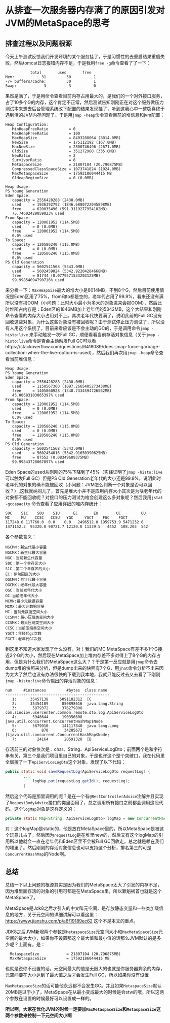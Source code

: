 # 从排查一次服务器内存满了的原因引发对JVM的MetaSpace的思考



##  排查过程以及问题根源

今天上午测试反馈我们开发环境的某个服务挂了，于是习惯性的去重启结果重启失败，然后tomcat日志报错内存不足，于是我用`free -g`命令查看了了一下：

```shell
           total       used       free   
Mem:            31         30          1 
-/+ buffers/cache:         30          1
Swap:            3          3          0
```



  果然是满了，于是用命令查看目前内存占用最大的，是我们的一个对外接口服务，占了10多个G的内存，这个肯定不正常，然后测试告知刚刚正在对这个服务做压力测试本来想去后台管理系统改下配置的结果发现挂了，听到这我心中一整窃喜终于遇到活的JVM内存问题了。于是用`jmap -heap`命令查看目前的堆信息和jvm配置：

```shell
Heap Configuration:
   MinHeapFreeRatio         = 0
   MaxHeapFreeRatio         = 100
   MaxHeapSize              = 8403288064 (8014.0MB)
   NewSize                  = 175112192 (167.0MB)
   MaxNewSize               = 2800746496 (2671.0MB)
   OldSize                  = 351272960 (335.0MB)
   NewRatio                 = 2
   SurvivorRatio            = 8
   MetaspaceSize            = 21807104 (20.796875MB)
   CompressedClassSpaceSize = 1073741824 (1024.0MB)
   MaxMetaspaceSize         = 17592186044415 MB
   G1HeapRegionSize         = 0 (0.0MB)

Heap Usage:
PS Young Generation
Eden Space:
   capacity = 2556428288 (2438.0MB)
   used     = 1936392792 (1846.6880722045898MB)
   free     = 620035496 (591.3119277954102MB)
   75.74602429059023% used
From Space:
   capacity = 120061952 (114.5MB)
   used     = 0 (0.0MB)
   free     = 120061952 (114.5MB)
   0.0% used
To Space:
   capacity = 120586240 (115.0MB)
   used     = 0 (0.0MB)
   free     = 120586240 (115.0MB)
   0.0% used
PS Old Generation
   capacity = 5602541568 (5343.0MB)
   used     = 5602459824 (5342.92204284668MB)
   free     = 81744 (0.0779571533203125MB)
   99.99854094790716% used

```

  来分析一下：`MaxHeapSize`最大的堆大小是8014MB，不到8个G，然后目前使用情况是Eden区用了75%，from和to都是空的，老年代占用了99.9%，看来还没有满所以没有报OOM（小问题：此时大小最小为多大的对象进来会报OOM），然后此时堆所占内存是：Eden区的1846MB加上老年代的5342MB，这个大结果和刚刚命令查看的内存大小占用对不上。其次老年代快要满了，说明此前的Full GC没有回收这些对象，为什么这些对象没有被回收呢？由于测试停止压力测试了，所以没有人用这个系统了，目前来看应该是不会主动的GC的，于是调用命令`jmap -histo:live` 来手动触发一次Full GC，顺便看看当前存活对象信息（关于`jmap -histo:live`命令是否会主动触发Full GC可以看https://stackoverflow.com/questions/6418089/does-jmap-force-garbage-collection-when-the-live-option-is-used），然后我们再次用`jmap -heap`命令查看当前堆信息：

```
Heap Usage:
PS Young Generation
Eden Space:
   capacity = 2556428288 (2438.0MB)
   used     = 1150567360 (1097.2665405273438MB)
   free     = 1405860928 (1340.7334594726562MB)
   45.00683103065397% used
From Space:
   capacity = 120061952 (114.5MB)
   used     = 0 (0.0MB)
   free     = 120061952 (114.5MB)
   0.0% used
To Space:
   capacity = 120586240 (115.0MB)
   used     = 0 (0.0MB)
   free     = 120586240 (115.0MB)
   0.0% used
PS Old Generation
   capacity = 5602541568 (5343.0MB)
   used     = 5602454016 (5342.91650390625MB)
   free     = 87552 (0.08349609375MB)
   99.99843728067097% used
```

Eden Space的used从刚刚的75%下降到了45%（实践证明了`jmap -histo:live`可以触发Full GC）但是PS Old Generation老年代的大小还是99.9%，说明此时老年代的对象的确不能被回收（小问题：JVM怎么判断一个对象是否可以回收？）,这我就纳闷儿了，首先是堆大小并不是应用内存大小其次是为啥老年代的对象都不能回收呢？对接口的压力测试为啥会创建这么多对象呢？然后我用`jstat -gccapacity` 命令查看了应用详细的堆内存统计：

```shell
S0C    S1C    S0U    S1U      EC       EU        OC         OU       MC     MU    CCSC   CCSU   YGC     YGCT    FGC    FGCT     
117248.0 117760.0  0.0    0.0   2496512.0 1959753.9 5471232.0  1471152.2  95320.0 90721.7 12120.0 11339.5   4452  108.203  542
```

各个参数含义：

```shell
NGCMN：新生代最小容量
NGCMX：新生代最大容量
NGC：当前新生代容量
S0C：第一个幸存区大小
S1C：第二个幸存区的大小
EC：伊甸园区的大小
OGCMN：老年代最小容量
OGCMX：老年代最大容量
OGC：当前老年代大小
OC:当前老年代大小
MCMN:最小元数据容量
MCMX：最大元数据容量
MC：当前元数据空间大小
CCSMN：最小压缩类空间大小
CCSMX：最大压缩类空间大小
CCSC：当前压缩类空间大小
YGCT：年轻代gc次数
FGCT：老年代GC次数
```

 到这里不知道大家发现了什么没有，对！我们的MC MetaSpace有差不多1个G接近2个G的大小，然后现在MetaSpace加上堆内存差不多对得上了8个G的内存占用，但是为什么我们的MetaSpace这么大？？于是第一反应就是用`jmap`命令去dump堆的快照来分析，但是dump出来的快照有7个G，用`jhat`命令分析不出来因为太大了然后也没有办法很快的下载到我本地，我就只能反过去又去看了下刚刚`jmap -histo:live`命令输出的存活对象的信息：

```shell
num     #instances         #bytes  class name
----------------------------------------------
   1:      35457138     5091182312  [C
   2:      35454109      850898616  java.lang.String
   3:       5879372      376279808  com.sinoiov.usercenter.common.remote.dto.log.ApiServiceLogDto
   4:       5948644      190356608  java.util.concurrent.ConcurrentHashMap$Node
   5:       5879910      141117840  java.lang.Long
   6:           870       34205672  [Ljava.util.concurrent.ConcurrentHashMap$Node;
   7:         24164       20591328  [B
```

存活前三的对象依次是：char、String、ApiServiceLogDto；前面两个是和字符串有关，第三个是我们项目里自己的对象，于是也许这个是个突破口，我在代码里全局搜了一下`ApiServiceLogDto`这个对象，发现了以下代码：

```java
public static void saveRequestLog(ApiServiceLogDto requestLog) {
		...
            logMap.put(requestLog.getId(), requestLog);
		}
```

然后这个代码是那里调用的呢？是在一个有`@RestControllerAdvice`注解并且实现了`RequestBodyAdvice`接口的类里面用了，总之调用所有接口之前都会调用这段代码，这个`logMap`对象是这样定义的：

```java
private static Map<String, ApiServiceLogDto> logMap = new ConcurrentHashMap<>();
```

对！这个logMap是static的，他是放在MetaSpace里的，所以MetaSpace是被这个玩意儿占了，然后因为`requestLog`是在堆里new的，然后又有这个logMap的引用所以他就会一直在老年代和Eden区里不会被Full GC回收走，总之就是赖在我们的堆里了。然后刚刚的存活对象信息也可以支持这个分析，排名第三的可是`ConcurrentHashMap`的Node啊。



## 总结

总结一下以上问题的根源其实是因为我们的MetaSpace太大了引发的内存不足，因为堆里面存活的对象的引用可都是在MetaSpace里，所以罪魁祸首也就是这个MetaSpace了。

MetaSpace是Jdk8之后才引入的中文叫元空间，是存放静态变量和一些类加载信息的地方，关于元空间的详细讲解可以看这里：https://www.jianshu.com/p/a6f19189ec62   这个不是本文的重点。

JDK8之后JVM新增两个参数是`MetaspaceSize`元空间大小和`MaxMetaSpaceSize`元空间的最大大小，如果你不设置那这个最大值和最小值的话那么JVM默认的是多少呢？上面有，是：

```shell
  MetaspaceSize            = 21807104 (20.796875MB)
  MaxMetaspaceSize         = 17592186044415 MB
```

也就是说你不设置的话，元空间最大的值是无限大的也就是你服务器剩余的内存，元空间要在大小达到了最大值之后才会发生Full GC，所以如果你没有设置

`MaxMetaspaceSize`的话可能他永远都不会发生GC。并且如果`MetaspaceSize`默认20MB是过于小了，MetaSpace在从最小变成最大的时候是会stw的哦，所以这两个参数在设置的时候最好可以设置成一样的。



**所以啊，大家在优化JVM的时候一定要加`MaxMetaspaceSize`和`MetaspaceSize`这两个参数来控制一下元空间大小啊**